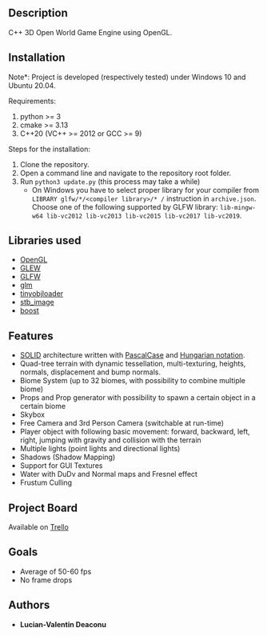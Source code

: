 ## Description

C++ 3D Open World Game Engine using OpenGL.

## Installation
Note*: Project is developed (respectively tested) under Windows 10 and Ubuntu 20.04.

Requirements:
1. python >= 3
2. cmake >= 3.13
3. C++20 (VC++ >= 2012 or GCC >= 9)

Steps for the installation:
1. Clone the repository.
2. Open a command line and navigate to the repository root folder.
3. Run `python3 update.py` (this process may take a while)
    * On Windows you have to select proper library for your compiler from `LIBRARY glfw/*/<compiler library>/* /` instruction in `archive.json`. Choose one of the following supported by GLFW library: `lib-mingw-w64 lib-vc2012 lib-vc2013 lib-vc2015 lib-vc2017 lib-vc2019`.

## Libraries used

* [OpenGL](https://www.opengl.org/)
* [GLEW](http://glew.sourceforge.net/)
* [GLFW](https://www.glfw.org/)
* [glm](https://glm.g-truc.net/0.9.9/index.html)
* [tinyobjloader](https://github.com/tinyobjloader/tinyobjloader)
* [stb_image](https://github.com/nothings/stb/blob/master/stb_image.h)
* [boost](https://www.boost.org/)

## Features

* [SOLID](https://en.wikipedia.org/wiki/SOLID) architecture written with [PascalCase](https://wiki.c2.com/?PascalCase) and [Hungarian notation](https://en.wikipedia.org/wiki/Hungarian_notation).
* Quad-tree terrain with dynamic tessellation, multi-texturing, heights, normals, displacement and bump normals. 
* Biome System (up to 32 biomes, with possibility to combine multiple biome)
* Props and Prop generator with possibility to spawn a certain object in a certain biome
* Skybox
* Free Camera and 3rd Person Camera (switchable at run-time)
* Player object with following basic movement: forward, backward, left, right, jumping with gravity and collision with the terrain
* Multiple lights (point lights and directional lights)
* Shadows (Shadow Mapping)
* Support for GUI Textures
* Water with DuDv and Normal maps and Fresnel effect
* Frustum Culling

## Project Board

Available on [Trello](https://trello.com/b/lx9Ny7u6/vdge)

## Goals

* Average of 50-60 fps
* No frame drops

## Authors

* **Lucian-Valentin Deaconu**
